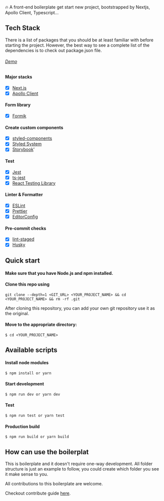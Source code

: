 🔥 A front-end boilerplate get start new project, bootstrapped by Nextjs, Apollo Client, Typescript...

## Tech Stack

There is a list of packages that you should be at least familiar with before starting the project. However, the best way to see a complete list of the dependencies is to check out package.json file.

###### [Demo](http://example.krapstack.io)

#### Major stacks

- [x] [Next.js](https://nextjs.org/)
- [x] [Apollo Client](https://www.apollographql.com/docs/react/)

#### Form library

- [x] [Formik](https://github.com/formik/formik)

#### Create custom components

- [x] [styled-components](https://github.com/styled-components/styled-components)
- [x] [Styled System](https://github.com/styled-system/styled-system)
- [x] [Storybook](https://github.com/storybookjs/storybook)'

#### Test

- [x] [Jest](https://github.com/facebook/jest)
- [x] [ts-jest](https://github.com/kulshekhar/ts-jest)
- [x] [React Testing Library](https://github.com/testing-library/react-testing-library)

#### Linter & Formatter

- [x] [ESLint](https://github.com/eslint/eslint)
- [x] [Prettier](https://github.com/prettier/prettier)
- [x] [EditorConfig](https://editorconfig.org/)

#### Pre-commit checks

- [x] [lint-staged](https://github.com/okonet/lint-staged)
- [x] [Husky](https://github.com/typicode/husky)

## Quick start

#### Make sure that you have Node.js and npm installed.

#### Clone this repo using

`git clone --depth=1 <GIT_URL> <YOUR_PROJECT_NAME> && cd <YOUR_PROJECT_NAME> && rm -rf .git`

After cloning this repository, you can add your own git repository use it as the original.

#### Move to the appropriate directory:

```
$ cd <YOUR_PROJECT_NAME>
```

## Available scripts

#### Install node modules

```
$ npm install or yarn
```

#### Start development

```
$ npm run dev or yarn dev
```

#### Test

```
$ npm run test or yarn test
```

#### Production build

```
$ npm run build or yarn build
```

## How can use the boilerplat

This is boilerplate and it doesn't require one-way development.
All folder structure is just an example to follow, you could create which folder you see it make sense to you.

All contributions to this boilerplate are welcome.

Checkout contribute guide [here](CONTRIBUTING.md).
